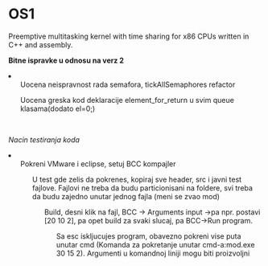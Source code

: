 # OS1
Preemptive multitasking kernel with time sharing for x86 CPUs written in C++ and assembly.

<b>Bitne ispravke u odnosu na verz 2</b>
<li>
	<ul>Uocena neispravnost rada semafora, tickAllSemaphores refactor</ul>
	<ul>Uocena greska kod deklaracije element_for_return u svim queue klasama(dodato el=0;)</ul>
</li><br>

<i>Nacin testiranja koda</i>
<li>
	<ul>Pokreni VMware i eclipse, setuj BCC kompajler
	<ul>U test gde zelis da pokrenes, kopiraj sve header, src i javni test fajlove. Fajlovi ne treba da 
	budu particionisani na foldere, svi treba da budu zajedno unutar jednog fajla (meni se zvao mod)
	<ul> Build, desni klik na fajl, BCC -> Arguments input ->pa npr. postavi [20 10 2], pa opet build 
	za svaki slucaj, pa BCC->Run program. 
	<ul> Sa esc iskljucujes program, obavezno pokreni vise puta unutar cmd (Komanda za pokretanje unutar cmd-a:mod.exe 30 15 2). Argumenti u komandnoj liniji mogu biti proizvoljni
</li>

